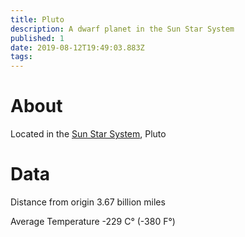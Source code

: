 ```yaml
---
title: Pluto
description: A dwarf planet in the Sun Star System
published: 1
date: 2019-08-12T19:49:03.883Z
tags: 
---
```


# About
Located in the [Sun Star System](/star-system/sun-star-system), Pluto
# Data
Distance from origin
3.67 billion miles

Average Temperature
-229 C° (-380 F°)